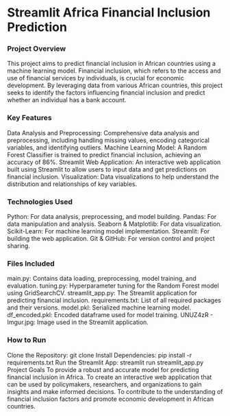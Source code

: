 # Streamlit Africa Financial Inclusion Prediction

### Project Overview
This project aims to predict financial inclusion in African countries using a machine learning model. Financial inclusion, which refers to the access and use of financial services by individuals, is crucial for economic development. By leveraging data from various African countries, this project seeks to identify the factors influencing financial inclusion and predict whether an individual has a bank account.

### Key Features
Data Analysis and Preprocessing: Comprehensive data analysis and preprocessing, including handling missing values, encoding categorical variables, and identifying outliers.
Machine Learning Model: A Random Forest Classifier is trained to predict financial inclusion, achieving an accuracy of 86%.
Streamlit Web Application: An interactive web application built using Streamlit to allow users to input data and get predictions on financial inclusion.
Visualization: Data visualizations to help understand the distribution and relationships of key variables.

### Technologies Used
Python: For data analysis, preprocessing, and model building.
Pandas: For data manipulation and analysis.
Seaborn & Matplotlib: For data visualization.
Scikit-Learn: For machine learning model implementation.
Streamlit: For building the web application.
Git & GitHub: For version control and project sharing.

### Files Included
main.py: Contains data loading, preprocessing, model training, and evaluation.
tuning.py: Hyperparameter tuning for the Random Forest model using GridSearchCV.
streamlit_app.py: The Streamlit application for predicting financial inclusion.
requirements.txt: List of all required packages and their versions.
model.pkl: Serialized machine learning model.
df_encoded.pkl: Encoded dataframe used for model training.
UNUZ4zR - Imgur.jpg: Image used in the Streamlit application.

### How to Run
Clone the Repository: git clone <repository-url>
Install Dependencies: pip install -r requirements.txt
Run the Streamlit App: streamlit run streamlit_app.py
Project Goals
To provide a robust and accurate model for predicting financial inclusion in Africa.
To create an interactive web application that can be used by policymakers, researchers, and organizations to gain insights and make informed decisions.
To contribute to the understanding of financial inclusion factors and promote economic development in African countries.
